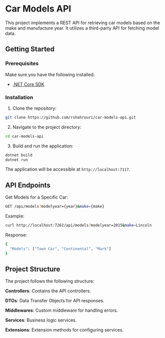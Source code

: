 # Car Models API

This project implements a REST API for retrieving car models based on the make and manufacture year. It utilizes a third-party API for fetching model data.

## Getting Started

### Prerequisites

Make sure you have the following installed:

- [.NET Core SDK](https://dotnet.microsoft.com/download)

### Installation

1. Clone the repository:

```bash
git clone https://github.com/rshahrouri/car-models-api.git
```

2. Navigate to the project directory:

```bash
cd car-models-api
```

3. Build and run the application:
```bash
dotnet build
dotnet run
```

The application will be accessible at `http://localhost:7117`.

## API Endpoints

Get Models for a Specific Car:
```bash
GET /api/models?modelyear={year}&make={make}
```

Example:
```bash
curl http://localhost:7262/api/models?modelyear=2015&make=Lincoln
```

Response:
```bash
{
  "Models": ["Town Car", "Continental", "Mark"]
}
```

## Project Structure

The project follows the following structure:

**Controllers**: Contains the API controllers.

**DTOs**: Data Transfer Objects for API responses.

**Middlewares**: Custom middleware for handling errors.

**Services**: Business logic services.

**Extensions**: Extension methods for configuring services.

